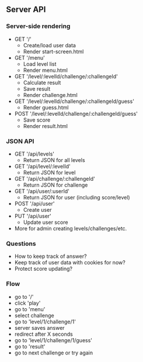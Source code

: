 ## Server API

### Server-side rendering

* GET '/'
  * Create/load user data
  * Render start-screen.html
* GET '/menu'
  * Load level list
  * Render menu.html
* GET '/level/:levelId/challenge/:challengeId'
  * Calculate result
  * Save result
  * Render challenge.html
* GET '/level/:levelId/challenge/:challengeId/guess'
  * Render guess.html
* POST '/level/:levelId/challenge/:challengeId/guess'
  * Save score
  * Render result.html

### JSON API

* GET '/api/levels'
  * Return JSON for all levels
* GET '/api/level/:levelId'
  * Return JSON for level
* GET '/api/challenge/:challengeId'
  * Return JSON for challenge
* GET '/api/user/:userId'
  * Return JSON for user (including score/level)
* POST '/api/user'
  * Create user
* PUT '/api/user'
  * Update user score
* More for admin creating levels/challenges/etc.

### Questions

* How to keep track of answer?
* Keep track of user data with cookies for now?
* Protect score updating?

### Flow

* go to '/'
* click 'play'
* go to 'menu'
* select challenge
* go to 'level/1/challenge/1'
* server saves answer
* redirect after X seconds
* go to 'level/1/challenge/1/guess'
* go to 'result'
* go to next challenge or try again
